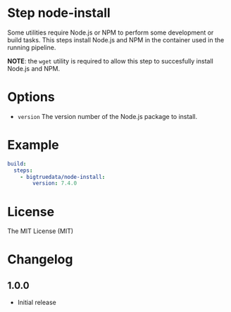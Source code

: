 # Step node-install

Some utilities require Node.js or NPM to perform some development or build tasks. This steps install Node.js and NPM in the container used in the running pipeline.

**NOTE**: the `wget` utility is required to allow this step to succesfully install Node.js and NPM.

# Options

- `version` The version number of the Node.js package to install.

# Example

```yaml
build:
  steps:
    - bigtruedata/node-install:
        version: 7.4.0
```

# License

The MIT License (MIT)

# Changelog

## 1.0.0

- Initial release

